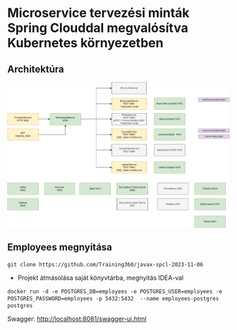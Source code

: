 # Microservice tervezési minták Spring Clouddal megvalósítva Kubernetes környezetben 

## Architektúra

![Architektúra](architektura-abra.png)

## Employees megnyitása

```shell
git clone https://github.com/Training360/javax-spcl-2023-11-06
```

* Projekt átmásolása saját könyvtárba, megnyitás IDEA-val

```shell
docker run -d -e POSTGRES_DB=employees -e POSTGRES_USER=employees -e POSTGRES_PASSWORD=employees -p 5432:5432  --name employees-postgres postgres
```

Swagger: [http://localhost:8081/swagger-ui.html](http://localhost:8081/swagger-ui.html)
